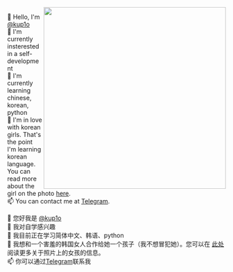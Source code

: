 <img align="right" src="https://github-readme-stats.vercel.app/api?username=kup1o&count_private=true&show_icons=true&theme=radical" width="420">

👋 Hello, I'm [@kup1o](https://github.com/kup1o)  
👀 I'm currently insterested in a self-development  
🌱 I'm currently learning chinese, korean, python  
💞️ I'm in love with korean girls. That's the point I'm learning korean language. You can read more about the girl on the photo [here](https://namu.wiki/w/%EC%B9%B4%EB%A6%AC%EB%82%98(aespa)).  
📫 You can contact me at [Telegram](https://t.me/kup1o).  

👋 您好我是 [@kup1o](https://github.com/kup1o)  
👀 我对自学感兴趣  
🌱 我目前正在学习简体中文、韩语、python  
💞️ 我想和一个害羞的韩国女人合作给她一个孩子（我不想冒犯她）。您可以在 [此处](https://namu.wiki/w/%EC%B9%B4%EB%A6%AC%EB%82%98(aespa)) 阅读更多关于照片上的女孩的信息。  
📫 你可以通过[Telegram](https://t.me/kup1o)联系我  
